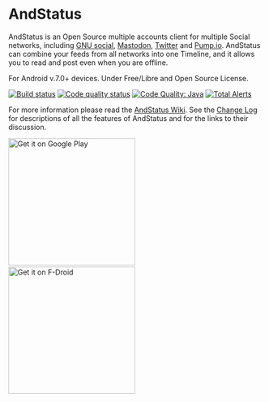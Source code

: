 # AndStatus

AndStatus is an Open Source multiple accounts client for multiple Social networks, including
[GNU social](http://gnu.io/social), [Mastodon](https://github.com/tootsuite/documentation),
[Twitter](https://twitter.com) and [Pump.io](http://pump.io).
AndStatus can combine your feeds from all networks into one Timeline,
and it allows you to read and post even when you are offline.

For Android v.7.0+ devices.
Under Free/Libre and Open Source License.

[![Build status](https://api.travis-ci.org/andstatus/andstatus.svg?branch=master)](https://travis-ci.org/andstatus/andstatus) 
[![Code quality status](https://sonarqube.com/api/badges/gate?key=andstatus)](https://sonarcloud.io/dashboard?id=andstatus)
[![Code Quality: Java](https://img.shields.io/lgtm/grade/java/g/andstatus/andstatus.svg?logo=lgtm&logoWidth=18)](https://lgtm.com/projects/g/andstatus/andstatus/context:java)
[![Total Alerts](https://img.shields.io/lgtm/alerts/g/andstatus/andstatus.svg?logo=lgtm&logoWidth=18)](https://lgtm.com/projects/g/andstatus/andstatus/alerts)

For more information please read the [AndStatus Wiki](https://github.com/andstatus/andstatus/wiki).
See the [Change Log](http://andstatus.org/changelog.html) for descriptions of all the features of AndStatus
 and for the links to their discussion.

[<img src="https://github.com/andstatus/andstatus/wiki/images/get-it-on-google-play.png" alt="Get it on Google Play" width="250">](https://play.google.com/store/apps/details?id=org.andstatus.app)
[<img src="https://github.com/andstatus/andstatus/wiki/images/15x15.png" width="15">](#)
[<img src="https://github.com/andstatus/andstatus/wiki/images/get-it-on-fdroid.png" alt="Get it on F-Droid" width="250">](https://f-droid.org/repository/browse/?fdid=org.andstatus.app)
